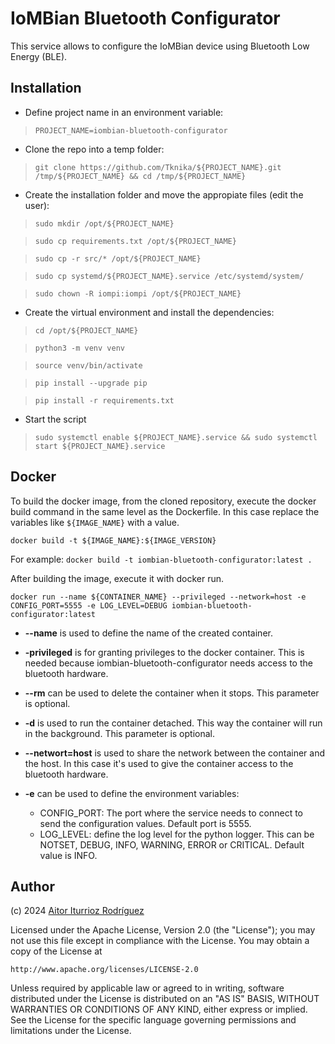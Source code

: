 # IoMBian Bluetooth Configurator

This service allows to configure the IoMBian device using Bluetooth Low Energy (BLE).


## Installation

- Define project name in an environment variable:

> ```PROJECT_NAME=iombian-bluetooth-configurator```

- Clone the repo into a temp folder:

> ```git clone https://github.com/Tknika/${PROJECT_NAME}.git /tmp/${PROJECT_NAME} && cd /tmp/${PROJECT_NAME}```

- Create the installation folder and move the appropiate files (edit the user):

> ```sudo mkdir /opt/${PROJECT_NAME}```

> ```sudo cp requirements.txt /opt/${PROJECT_NAME}```

> ```sudo cp -r src/* /opt/${PROJECT_NAME}```

> ```sudo cp systemd/${PROJECT_NAME}.service /etc/systemd/system/```

> ```sudo chown -R iompi:iompi /opt/${PROJECT_NAME}```

- Create the virtual environment and install the dependencies:

> ```cd /opt/${PROJECT_NAME}```

> ```python3 -m venv venv```

> ```source venv/bin/activate```

> ```pip install --upgrade pip```

> ```pip install -r requirements.txt```

- Start the script

> ```sudo systemctl enable ${PROJECT_NAME}.service && sudo systemctl start ${PROJECT_NAME}.service```

## Docker

To build the docker image, from the cloned repository, execute the docker build command in the same level as the Dockerfile.
In this case replace the variables like `${IMAGE_NAME}` with a value.

`docker build -t ${IMAGE_NAME}:${IMAGE_VERSION}`

For example:
`docker build -t iombian-bluetooth-configurator:latest .`

After building the image, execute it with docker run.

`docker run --name ${CONTAINER_NAME} --privileged --network=host -e CONFIG_PORT=5555 -e LOG_LEVEL=DEBUG iombian-bluetooth-configurator:latest`

- **--name** is used to define the name of the created container.

- **-privileged** is for granting privileges to the docker container.
This is needed because iombian-bluetooth-configurator needs access to the bluetooth hardware.

- **--rm** can be used to delete the container when it stops.
This parameter is optional.

- **-d** is used to run the container detached.
This way the container will run in the background.
This parameter is optional.

- **--networt=host** is used to share the network between the container and the host.
In this case it's used to give the container access to the bluetooth hardware.

- **-e** can be used to define the environment variables:
    - CONFIG_PORT: The port where the service needs to connect to send the configuration values.
    Default port is 5555.
    - LOG_LEVEL: define the log level for the python logger.
    This can be NOTSET, DEBUG, INFO, WARNING, ERROR or CRITICAL.
    Default value is INFO.

## Author

(c) 2024 [Aitor Iturrioz Rodríguez](https://github.com/bodiroga)

Licensed under the Apache License, Version 2.0 (the "License");
you may not use this file except in compliance with the License.
You may obtain a copy of the License at

    http://www.apache.org/licenses/LICENSE-2.0

Unless required by applicable law or agreed to in writing, software
distributed under the License is distributed on an "AS IS" BASIS,
WITHOUT WARRANTIES OR CONDITIONS OF ANY KIND, either express or implied.
See the License for the specific language governing permissions and
limitations under the License.
